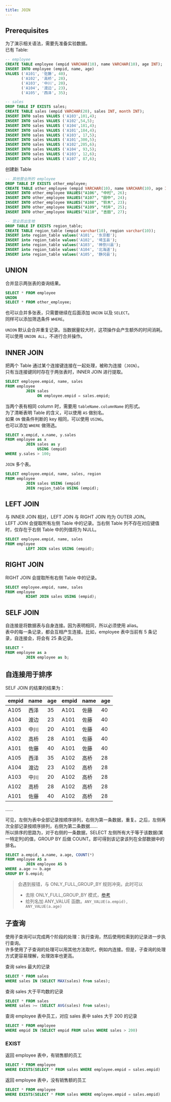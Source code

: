 ```yaml
---
title: JOIN
---
```


## Prerequisites
为了演示相关语法，需要先准备实验数据。  
已有 Table:  
```sql
-- employee
CREATE TABLE employee (empid VARCHAR(10), name VARCHAR(10), age INT);
INSERT INTO employee (empid, name, age)
VALUES ('A101', '佐藤', 40),
       ('A102', '高桥', 28),
       ('A103', '中川', 20),
       ('A104', '渡边', 23),
       ('A105', '西泽', 35);

-- sales
DROP TABLE IF EXISTS sales;
CREATE TABLE sales (empid VARCHAR(20), sales INT, month INT);
INSERT INTO sales VALUES ('A103',101,4);
INSERT INTO sales VALUES ('A102',54,5);
INSERT INTO sales VALUES ('A104',181,4);
INSERT INTO sales VALUES ('A101',184,4);
INSERT INTO sales VALUES ('A103', 17,5);
INSERT INTO sales VALUES ('A101',300,5);
INSERT INTO sales VALUES ('A102',205,6);
INSERT INTO sales VALUES ('A104', 93,5);
INSERT INTO sales VALUES ('A103', 12,6);
INSERT INTO sales VALUES ('A107', 87,6);
```

创建新 Table
```sql
-- 其他营业所的 employee 
DROP TABLE IF EXISTS other_employee;
CREATE TABLE other_employee (empid VARCHAR(10), name VARCHAR(10), age INT);
INSERT INTO other_employee VALUES("A106", "中村", 26);
INSERT INTO other_employee VALUES("A107", "田中", 24);
INSERT INTO other_employee VALUES("A108", "铃木", 23);
INSERT INTO other_employee VALUES("A109", "村井", 25);
INSERT INTO other_employee VALUES("A110", "吉田", 27);

-- 营业员出生地
DROP TABLE IF EXISTS region_table;
CREATE TABLE region_table (empid varchar(10), region varchar(10));
INSERT into region_table values('A101', '东京都');
INSERT into region_table values('A102', '埼玉县');
INSERT into region_table values('A103', '神奈川县');
INSERT into region_table values('A104', '北海道');
INSERT into region_table values('A105', '静冈县');
```

## UNION
合并显示两张表的查询结果。
```sql
SELECT * FROM employee
UNION
SELECT * FROM other_employee;
```
也可以合并多张表，只需要继续在后面添加 `UNION` 以及 `SELECT`。  
同样可以添加筛选条件 `WHERE`。  

`UNION` 默认会合并重复记录。当数据量较大时，这项操作会产生额外的时间消耗。可以使用 `UNION ALL`，不进行合并操作。


## INNER JOIN
把两个 Table 通过某个连接键连接在一起处理，被称为连接（`JOIN`）。  
只有当连接键同时存在于两张表时，INNER JOIN 进行提取。  
```sql
SELECT employee.empid, name, sales
FROM employee
         JOIN sales
              ON employee.empid = sales.empid;
```

当两个表有相同 column 时，需要用 `tableName.columnName` 的形式。  
为了清晰表明 Table 的含义，可以使用 `AS` 做别名。  
如果 `ON` 做条件判断的 key 相同，可以使用 `USING`。  
也可以添加 `WHERE` 做筛选。
```sql
SELECT x.empid, x.name, y.sales
FROM employee as x
         JOIN sales as y
              USING (empid)
WHERE y.sales > 100;
```

`JOIN` 多个表。
```sql
SELECT employee.empid, name, sales, region
FROM employee
         JOIN sales USING (empid)
         JOIN region_table USING (empid);
```

## LEFT JOIN
与 INNER JOIN 相对，LEFT JOIN 与 RIGHT JOIN 均为 OUTER JOIN。  
LEFT JOIN 会提取所有左侧 Table 中的记录。当右侧 Table 列不存在对应键值时，仅存在于右侧 Table 中的列值将为 NULL。
```sql
SELECT employee.empid, name, sales
FROM employee
         LEFT JOIN sales USING (empid);
```

## RIGHT JOIN
RIGHT JOIN 会提取所有右侧 Table 中的记录。
```sql
SELECT employee.empid, name, sales
FROM employee
         RIGHT JOIN sales USING (empid);
```

## SELF JOIN
自连接是将数据表与自身连接。因为表明相同，所以必须使用 alias。  
表中的每一条记录，都会互相产生连接。比如，employee 表中当前有 5 条记录，自连接会，将会有 25 条记录。
```sql
SELECT *
FROM employee as a
         JOIN employee as b;
```

## 自连接用于排序
SELF JOIN 的结果的结果为：  

| empid | name | age  | empid | name | age  |
| :---- | :--- | :--- | :---- | :--- | :--- |
| A105  | 西泽 | 35   | A101  | 佐藤 | 40   |
| A104  | 渡边 | 23   | A101  | 佐藤 | 40   |
| A103  | 中川 | 20   | A101  | 佐藤 | 40   |
| A102  | 高桥 | 28   | A101  | 佐藤 | 40   |
| A101  | 佐藤 | 40   | A101  | 佐藤 | 40   |
| A105  | 西泽 | 35   | A102  | 高桥 | 28   |
| A104  | 渡边 | 23   | A102  | 高桥 | 28   |
| A103  | 中川 | 20   | A102  | 高桥 | 28   |
| A102  | 高桥 | 28   | A102  | 高桥 | 28   |
| A101  | 佐藤 | 40   | A102  | 高桥 | 28   |

……  

可见，左侧为表中全部记录按顺序排列，右侧为第一条数据，重复。之后，左侧再次全部记录按顺序排列，右侧为第二条数据……  
所以排序的思路为，对于右侧的一条数据，SELECT 左侧所有大于等于该数据(某一特定列)的值，GROUP BY 后做 COUNT。即可得到该记录该列在全部数据中的排名。

```sql
SELECT a.empid, a.name, a.age, COUNT(*)
FROM employee AS a
         JOIN employee AS b
WHERE a.age >= b.age
GROUP BY b.empid;
```
> 会遇到报错，与 ONLY_FULL_GROUP_BY 规则冲突。此时可以 
> * 去除 ONLY_FULL_GROUP_BY 模式，[参考](/docs/data-science/db/install-on-mac#only_full_group_by)
> * 给列名加 ANY_VALUE 函数。`ANY_VALUE(a.empid), ANY_VALUE(a.age)`

## 子查询
使用子查询可以完成两个阶段的处理：执行查询，然后使用检索到的记录进一步执行查询。  
许多使用了子查询的处理可以用其他方法取代，例如内连接。但是，子查询的处理方式更容易理解，处理效率也更高。  

查询 sales 最大的记录
```sql
SELECT * FROM sales
WHERE sales IN (SELECT MAX(sales) from sales);
```

查询 sales 大于平均数的记录
```sql
SELECT * FROM sales
WHERE sales >= (SELECT AVG(sales) from sales);
```

查询 employee 表中员工，对应 sales 表中 sales 大于 200 的记录
```sql
SELECT * FROM employee
WHERE empid IN (SELECT empid FROM sales WHERE sales > 200)
```

### EXIST
返回 employee 表中，有销售额的员工
```sql
SELECT * FROM employee
WHERE EXISTS(SELECT * FROM sales WHERE employee.empid = sales.empid)
```

返回 employee 表中，没有销售额的员工
```sql
SELECT * FROM employee
WHERE EXISTS(SELECT * FROM sales WHERE employee.empid = sales.empid)
```